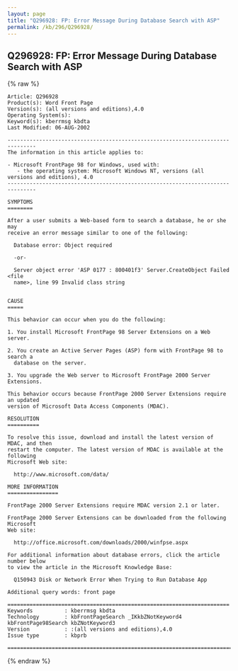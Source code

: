 ```yaml
---
layout: page
title: "Q296928: FP: Error Message During Database Search with ASP"
permalink: /kb/296/Q296928/
---
```


## Q296928: FP: Error Message During Database Search with ASP

{% raw %}

	Article: Q296928
	Product(s): Word Front Page
	Version(s): (all versions and editions),4.0
	Operating System(s): 
	Keyword(s): kberrmsg kbdta
	Last Modified: 06-AUG-2002
	
	-------------------------------------------------------------------------------
	The information in this article applies to:
	
	- Microsoft FrontPage 98 for Windows, used with:
	   - the operating system: Microsoft Windows NT, versions (all versions and editions), 4.0 
	-------------------------------------------------------------------------------
	
	SYMPTOMS
	========
	
	After a user submits a Web-based form to search a database, he or she may
	receive an error message similar to one of the following:
	
	  Database error: Object required
	
	  -or-
	
	  Server object error 'ASP 0177 : 800401f3' Server.CreateObject Failed <file
	  name>, line 99 Invalid class string
	
	
	CAUSE
	=====
	
	This behavior can occur when you do the following:
	
	1. You install Microsoft FrontPage 98 Server Extensions on a Web server.
	
	2. You create an Active Server Pages (ASP) form with FrontPage 98 to search a
	  database on the server.
	
	3. You upgrade the Web server to Microsoft FrontPage 2000 Server Extensions.
	
	This behavior occurs because FrontPage 2000 Server Extensions require an updated
	version of Microsoft Data Access Components (MDAC).
	
	RESOLUTION
	==========
	
	To resolve this issue, download and install the latest version of MDAC, and then
	restart the computer. The latest version of MDAC is available at the following
	Microsoft Web site:
	
	  http://www.microsoft.com/data/
	
	MORE INFORMATION
	================
	
	FrontPage 2000 Server Extensions require MDAC version 2.1 or later.
	
	FrontPage 2000 Server Extensions can be downloaded from the following Microsoft
	Web site:
	
	  http://office.microsoft.com/downloads/2000/winfpse.aspx
	
	For additional information about database errors, click the article number below
	to view the article in the Microsoft Knowledge Base:
	
	  Q150943 Disk or Network Error When Trying to Run Database App
	
	Additional query words: front page
	
	======================================================================
	Keywords          : kberrmsg kbdta 
	Technology        : kbFrontPageSearch _IKkbZNotKeyword4 kbFrontPage98Search kbZNotKeyword3
	Version           : :(all versions and editions),4.0
	Issue type        : kbprb
	
	=============================================================================
	

{% endraw %}
